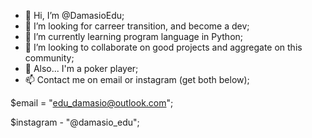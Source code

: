 - 👋 Hi, I’m @DamasioEdu;
- 👀 I’m looking for carreer transition, and become a dev;
- 🌱 I’m currently learning program language in Python;
- 💞️ I’m looking to collaborate on good projects and aggregate on this community;
- 💞️ Also... I'm a poker player;
- 📫 Contact me on email or instagram (get both below);


$email = "edu_damasio@outlook.com";

$instagram - "@damasio_edu";

<!---
DamasioEdu/DamasioEdu is a ✨ special ✨ repository because its `README.md` (this file) appears on your GitHub profile.
You can click the Preview link to take a look at your changes.
--->

